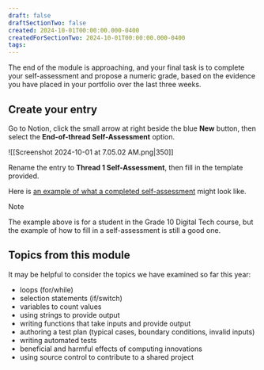 ```yaml
---
draft: false
draftSectionTwo: false
created: 2024-10-01T00:00:00.000-0400
createdForSectionTwo: 2024-10-01T00:00:00.000-0400
tags:
---
```


The end of the module is approaching, and your final task is to complete your self-assessment and propose a numeric grade, based on the evidence you have placed in your portfolio over the last three weeks.

## Create your entry

Go to Notion, click the small arrow at right beside the blue **New** button, then select the **End-of-thread Self-Assessment** option.

![[Screenshot 2024-10-01 at 7.05.02 AM.png|350]]

Rename the entry to **Thread 1 Self-Assessment**, then fill in the template provided.

Here is [an example of what a completed self-assessment](https://lakefieldcs.notion.site/Thread-1-Self-Assessment-110d4a49de518088a75fe2e73b14fd98) might look like.

> [!NOTE]
> 
> The example above is for a student in the Grade 10 Digital Tech course, but the example of how to fill in a self-assessment is still a good one.

## Topics from this module

It may be helpful to consider the topics we have examined so far this year:

- loops (for/while)
- selection statements (if/switch)
- variables to count values
- using strings to provide output
- writing functions that take inputs and provide output
- authoring a test plan (typical cases, boundary conditions, invalid inputs)
- writing automated tests
- beneficial and harmful effects of computing innovations
- using source control to contribute to a shared project